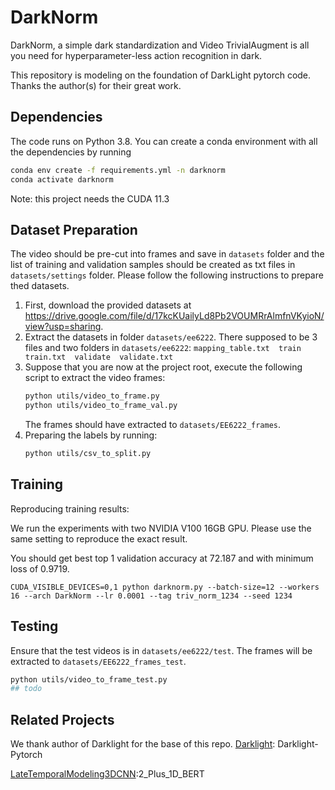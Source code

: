 # DarkNorm
DarkNorm, a simple dark standardization and Video TrivialAugment is all you need for 
hyperparameter-less action recognition in dark.

This repository is modeling on the foundation of DarkLight pytorch code. Thanks the author(s) for their great work.

## Dependencies

The code runs on Python 3.8. You can create a conda environment with all the dependencies by running 

```bash
conda env create -f requirements.yml -n darknorm
conda activate darknorm
```

Note: this project needs the CUDA 11.3

## Dataset Preparation

The video should be pre-cut into frames and save in `datasets` folder and the list of training
and validation samples should be created as txt files in `datasets/settings` folder.
Please follow the following instructions to prepare thed datasets.

1. First, download the provided datasets at 
https://drive.google.com/file/d/17kcKUailyLd8Pb2VOUMRrAlmfnVKyioN/view?usp=sharing.
2. Extract the datasets in folder `datasets/ee6222`. There supposed to be 3 files and two folders in `datasets/ee6222`: 
`mapping_table.txt  train  train.txt  validate  validate.txt`
3. Suppose that you are now at the project root, execute the following script to extract the video frames:
   ```bash
   python utils/video_to_frame.py
   python utils/video_to_frame_val.py
   ```
   The frames should have extracted to `datasets/EE6222_frames`.
4. Preparing the labels by running: 
    ```bash
   python utils/csv_to_split.py
    ```


## Training

Reproducing training results:

We run the experiments with two NVIDIA V100 16GB GPU. Please use the same setting to reproduce the exact result.

You should get best top 1 validation accuracy at 72.187 and with minimum loss of 0.9719.
```
CUDA_VISIBLE_DEVICES=0,1 python darknorm.py --batch-size=12 --workers 16 --arch DarkNorm --lr 0.0001 --tag triv_norm_1234 --seed 1234
```

[//]: # (To continue the training from the best model, add -c. To evaluate the single clip single crop performance of best model, add -e)

## Testing
Ensure that the test videos is in `datasets/ee6222/test`.
The frames will be extracted to `datasets/EE6222_frames_test`.
```bash
python utils/video_to_frame_test.py
## todo
```

## Related Projects
We thank author of Darklight for the base of this repo.
[Darklight](https://github.com/Ticuby/Darklight-Pytorch): Darklight-Pytorch

[LateTemporalModeling3DCNN](https://github.com/artest08/LateTemporalModeling3DCNN):2_Plus_1D_BERT





